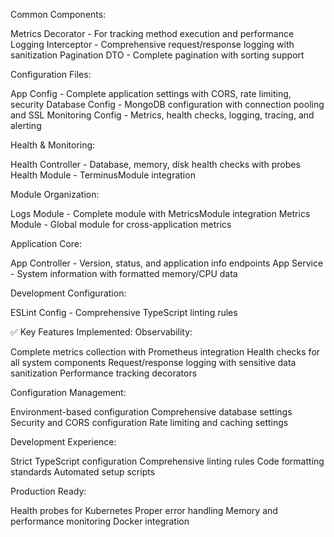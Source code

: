 Common Components:

Metrics Decorator - For tracking method execution and performance
Logging Interceptor - Comprehensive request/response logging with sanitization
Pagination DTO - Complete pagination with sorting support

Configuration Files:

App Config - Complete application settings with CORS, rate limiting, security
Database Config - MongoDB configuration with connection pooling and SSL
Monitoring Config - Metrics, health checks, logging, tracing, and alerting

Health & Monitoring:

Health Controller - Database, memory, disk health checks with probes
Health Module - TerminusModule integration

Module Organization:

Logs Module - Complete module with MetricsModule integration
Metrics Module - Global module for cross-application metrics

Application Core:

App Controller - Version, status, and application info endpoints
App Service - System information with formatted memory/CPU data

Development Configuration:

ESLint Config - Comprehensive TypeScript linting rules


✅ Key Features Implemented:
Observability:

Complete metrics collection with Prometheus integration
Health checks for all system components
Request/response logging with sensitive data sanitization
Performance tracking decorators

Configuration Management:

Environment-based configuration
Comprehensive database settings
Security and CORS configuration
Rate limiting and caching settings

Development Experience:

Strict TypeScript configuration
Comprehensive linting rules
Code formatting standards
Automated setup scripts

Production Ready:

Health probes for Kubernetes
Proper error handling
Memory and performance monitoring
Docker integration